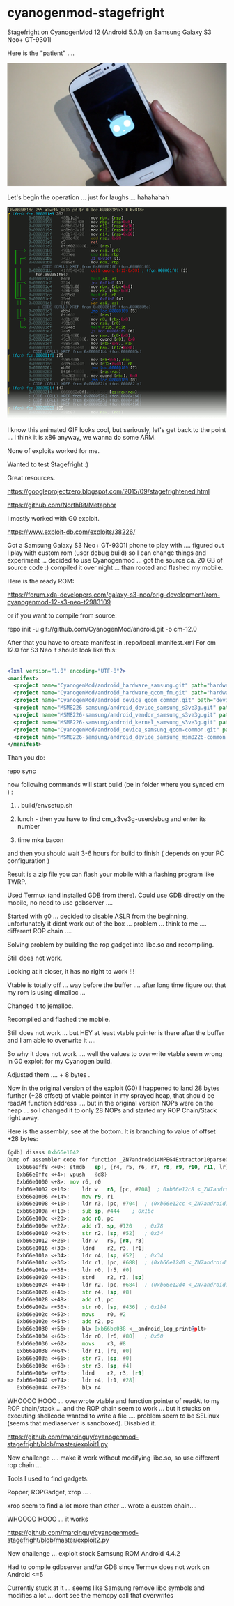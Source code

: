 # cyanogenmod-stagefright
Stagefright on CyanogenMod 12 (Android 5.0.1) on Samsung Galaxy S3 Neo+ GT-9301I

Here is the "patient" ....

![SamsungS3Neo](/image.png)


Let's begin the operation ... just for laughs ... hahahahah

![debug](/debug.gif)




I know this animated GIF looks cool, but seriously, let's get back to the point ... I think it is x86 anyway, we wanna do some ARM.

None of exploits worked for me.

Wanted to test Stagefright :)

Great resources.

https://googleprojectzero.blogspot.com/2015/09/stagefrightened.html

https://github.com/NorthBit/Metaphor

I mostly worked with G0 exploit.

https://www.exploit-db.com/exploits/38226/

Got a Samsung Galaxy S3  Neo+ GT-9301I phone to play with .... figured out I play with custom rom (user debug build) so I can change things and experiment ... decided to use Cyanogenmod ... got the source ca. 20 GB of source code :) compiled it over night ... than rooted and flashed my mobile. 

Here is the ready ROM:

https://forum.xda-developers.com/galaxy-s3-neo/orig-development/rom-cyanogenmod-12-s3-neo-t2983109

or if you want to compile from source:

repo init -u git://github.com/CyanogenMod/android.git -b cm-12.0

After that you have to create manifest in .repo/local_manifest.xml
For cm 12.0 for S3 Neo it should look like this:

```xml

<?xml version="1.0" encoding="UTF-8"?>
<manifest>
  <project name="CyanogenMod/android_hardware_samsung.git" path="hardware/samsung" remote="github" revision="cm-12.0" />
  <project name="CyanogenMod/android_hardware_qcom_fm.git" path="hardware/qcom/fm" remote="github" revision="cm-12.0" />
  <project name="CyanogenMod/android_device_qcom_common.git" path="device/qcom/common" remote="github" revision="cm-12.0" />
  <project name="MSM8226-samsung/android_device_samsung_s3ve3g.git" path="device/samsung/s3ve3g" remote="github" revision="cm-12.0" />
  <project name="MSM8226-samsung/android_vendor_samsung_s3ve3g.git" path="vendor/samsung/s3ve3g" remote="github" revision="cm-12.0" />
  <project name="MSM8226-samsung/android_kernel_samsung_s3ve3g.git" path="kernel/samsung/s3ve3g" remote="github" revision="cm-12.0" />
  <project name="CyanogenMod/android_device_samsung_qcom-common.git" path="device/samsung/qcom-common" remote="github" revision="cm-12.0" />
  <project name="MSM8226-samsung/android_device_samsung_msm8226-common.git" path="device/samsung/msm8226-common" remote="github" revision="cm-12.0" />
</manifest>
```
Than you do:

repo sync

now following commands will start build (be in folder where you synced cm ) : 

1. . build/envsetup.sh

2. lunch - then you have to find cm_s3ve3g-userdebug and enter its number 

3. time mka bacon


and then you should wait 3-6 hours for build to finish ( depends on your PC configuration )

Result is a zip file you can flash your mobile with a flashing program like TWRP.



Used Termux (and installed GDB from there). Could use GDB directly on the mobile, no need to use gdbserver .... 

Started with g0 ... decided to disable ASLR from the beginning, unfortunately it didnt work out of the box ... problem ... think to me .... different ROP chain .... 

Solving problem by building the rop gadget into libc.so and recompiling.

Still does not work.

Looking at it closer, it has no right to work !!!



Vtable is totally off ... way before the buffer .... after long time figure out that my rom is using dlmalloc ... 

Changed it to jemalloc.

Recompiled and flashed the mobile.


Still does not work ... but HEY at least vtable pointer is there after the buffer and I am able to overwrite it ....

So why it does not work .... well the values to overwrite vtable seem wrong in G0 exploit for my Cyanogen build.

Adjusted them .... + 8 bytes .

Now in the original version of the exploit (G0) I happened to land 28 bytes further (+28 offset) of vtable pointer in my sprayed heap, that should be readAt function address .... but in the original version NOPs were on the heap ... so I changed it to only 28 NOPs and started my ROP Chain/Stack right away.

Here is the assembly, see at the bottom. It is branching to value of offset +28 bytes:

```asm
(gdb) disass 0xb66e1042
Dump of assembler code for function _ZN7android14MPEG4Extractor10parseChunkEPxi:
   0xb66e0ff8 <+0>: stmdb   sp!, {r4, r5, r6, r7, r8, r9, r10, r11, lr}
   0xb66e0ffc <+4>: vpush   {d8}
   0xb66e1000 <+8>: mov r6, r0
   0xb66e1002 <+10>:    ldr.w   r8, [pc, #708]  ; 0xb66e12c8 <_ZN7android14MPEG4Extractor10parseChunkEPxi+720>
   0xb66e1006 <+14>:    mov r9, r1
   0xb66e1008 <+16>:    ldr r3, [pc, #704]  ; (0xb66e12cc <_ZN7android14MPEG4Extractor10parseChunkEPxi+724>)
   0xb66e100a <+18>:    sub sp, #444    ; 0x1bc
   0xb66e100c <+20>:    add r8, pc
   0xb66e100e <+22>:    add r7, sp, #120    ; 0x78
   0xb66e1010 <+24>:    str r2, [sp, #52]   ; 0x34
   0xb66e1012 <+26>:    ldr.w   r5, [r8, r3]
   0xb66e1016 <+30>:    ldrd    r2, r3, [r1]
   0xb66e101a <+34>:    ldr r4, [sp, #52]   ; 0x34
   0xb66e101c <+36>:    ldr r1, [pc, #688]  ; (0xb66e12d0 <_ZN7android14MPEG4Extractor10parseChunkEPxi+728>)
   0xb66e101e <+38>:    ldr r0, [r5, #0]
   0xb66e1020 <+40>:    strd    r2, r3, [sp]
   0xb66e1024 <+44>:    ldr r2, [pc, #684]  ; (0xb66e12d4 <_ZN7android14MPEG4Extractor10parseChunkEPxi+732>)
   0xb66e1026 <+46>:    str r4, [sp, #8]
   0xb66e1028 <+48>:    add r1, pc
   0xb66e102a <+50>:    str r0, [sp, #436]  ; 0x1b4
   0xb66e102c <+52>:    movs    r0, #2
   0xb66e102e <+54>:    add r2, pc
   0xb66e1030 <+56>:    blx 0xb66bc038 <__android_log_print@plt>
   0xb66e1034 <+60>:    ldr r0, [r6, #80]   ; 0x50
   0xb66e1036 <+62>:    movs    r3, #8
   0xb66e1038 <+64>:    ldr r1, [r0, #0]
   0xb66e103a <+66>:    str r7, [sp, #0]
   0xb66e103c <+68>:    str r3, [sp, #4]
   0xb66e103e <+70>:    ldrd    r2, r3, [r9]
=> 0xb66e1042 <+74>:    ldr r4, [r1, #28]
   0xb66e1044 <+76>:    blx r4
```



WHOOOO HOOO ... overwrote vtable and function pointer of readAt to my ROP chain/stack ... and the ROP chain seem to work ... but it stucks on executing shellcode wanted to write a file .... problem seem to be SELinux (seems that mediaserver is sandboxed). Disabled it.

https://github.com/marcinguy/cyanogenmod-stagefright/blob/master/exploit1.py


New challenge .... make it work without modifying libc.so, so use different rop chain .... 


Tools I used to find gadgets: 

Ropper, ROPGadget, xrop ... .

xrop seem to find a lot more than other ... wrote a custom chain....


WHOOOO HOOO ... it works 

https://github.com/marcinguy/cyanogenmod-stagefright/blob/master/exploit2.py


New challenge ... exploit stock Samsung ROM Android 4.4.2 

Had to compile gdbserver and/or GDB since Termux does not work on Android <=5

Currently stuck at it ... seems like Samsung remove libc symbols and modifies a lot ... dont see the memcpy call that overwrites 




